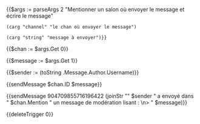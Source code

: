 {{$args := parseArgs 2 "Mentionner un salon où envoyer le message et écrire le message"

	(carg "channel" "le chan où envoyer le message")

	(carg "string" "message à envoyer")}}

{{$chan := $args.Get 0}}

{{$message := $args.Get 1}}

{{$sender := (toString .Message.Author.Username)}} 

{{sendMessage $chan.ID $message}}

{{sendMessage 904709855716196422 (joinStr "" $sender " a envoyé dans " $chan.Mention " un message de modération lisant : \n> " $message)}}

{{deleteTrigger 0}}